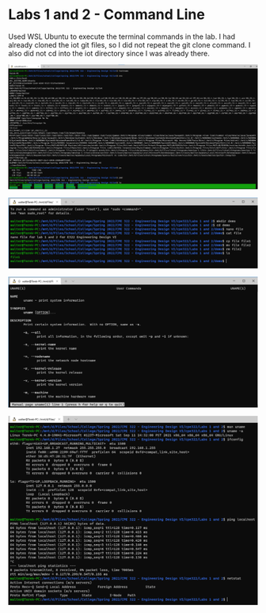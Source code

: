 # Labs 1 and 2 - Command Line

Used WSL Ubuntu to execute the terminal commands in the lab. I had already cloned the iot git files, so I did not repeat the git clone command. I also did not cd into the iot directory since I was already there.

![cmd1](./cmd1.png)

![demo](./file.png)

![uname](./uname.png)

![network](./network.png)
